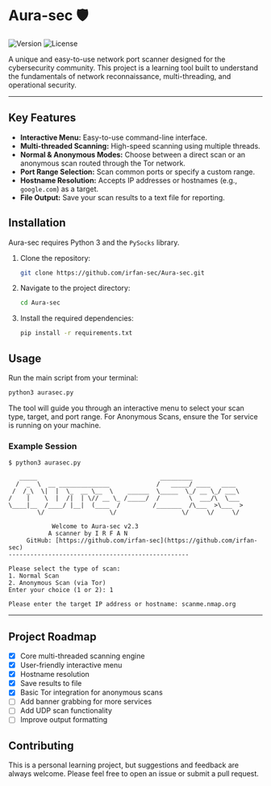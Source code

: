 # Aura-sec 🛡️

![Version](https://img.shields.io/badge/version-v2.3-blue)
![License](https://img.shields.io/badge/license-MIT-green)

A unique and easy-to-use network port scanner designed for the cybersecurity community. This project is a learning tool built to understand the fundamentals of network reconnaissance, multi-threading, and operational security.

---

## Key Features

* **Interactive Menu:** Easy-to-use command-line interface.
* **Multi-threaded Scanning:** High-speed scanning using multiple threads.
* **Normal & Anonymous Modes:** Choose between a direct scan or an anonymous scan routed through the Tor network.
* **Port Range Selection:** Scan common ports or specify a custom range.
* **Hostname Resolution:** Accepts IP addresses or hostnames (e.g., `google.com`) as a target.
* **File Output:** Save your scan results to a text file for reporting.

## Installation

Aura-sec requires Python 3 and the `PySocks` library.

1.  Clone the repository:
    ```bash
    git clone https://github.com/irfan-sec/Aura-sec.git
2.  Navigate to the project directory:
    ```bash
    cd Aura-sec
    ```
3.  Install the required dependencies:
    ```bash
    pip install -r requirements.txt
    ```

## Usage

Run the main script from your terminal:

```bash
python3 aurasec.py
````

The tool will guide you through an interactive menu to select your scan type, target, and port range. For Anonymous Scans, ensure the Tor service is running on your machine.

### Example Session

```
$ python3 aurasec.py

   _____                                  _________              
  /  _  \  __ ______________             /   _____/ ____   ____  
 /  /_\  \|  |  \_  __ \__  \    ______  \_____  \_/ __ \_/ ___\ 
/    |    \  |  /|  | \// __ \_ /_____/  /        \  ___/\  \___ 
\____|__  /____/ |__|  (____  /         /_______  /\___  >\___  >
        \/                  \/                  \/     \/     \/ 

            Welcome to Aura-sec v2.3
           A scanner by I R F A N
     GitHub: [https://github.com/irfan-sec](https://github.com/irfan-sec)
--------------------------------------------------

Please select the type of scan:
1. Normal Scan
2. Anonymous Scan (via Tor)
Enter your choice (1 or 2): 1

Please enter the target IP address or hostname: scanme.nmap.org
```

-----

## Project Roadmap

  - [x] Core multi-threaded scanning engine
  - [x] User-friendly interactive menu
  - [x] Hostname resolution
  - [x] Save results to file
  - [x] Basic Tor integration for anonymous scans
  - [ ] Add banner grabbing for more services
  - [ ] Add UDP scan functionality
  - [ ] Improve output formatting

## Contributing

This is a personal learning project, but suggestions and feedback are always welcome. Please feel free to open an issue or submit a pull request.

